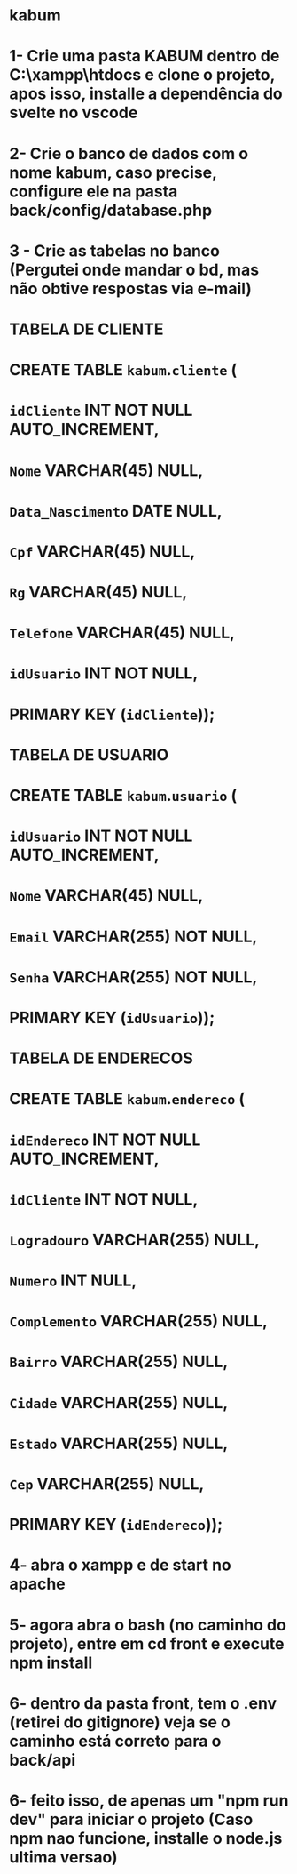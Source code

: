 # kabum
# 1- Crie uma pasta KABUM dentro de C:\xampp\htdocs e clone o projeto, apos isso, installe a dependência do svelte no vscode
# 2- Crie o banco de dados com o nome kabum, caso precise, configure ele na pasta back/config/database.php
# 3 - Crie as tabelas no banco (Pergutei onde mandar o bd, mas não obtive respostas via e-mail) 
# TABELA DE CLIENTE
# CREATE TABLE `kabum`.`cliente` (
# `idCliente` INT NOT NULL AUTO_INCREMENT,
#  `Nome` VARCHAR(45) NULL,
#  `Data_Nascimento` DATE NULL,
#  `Cpf` VARCHAR(45) NULL,
#  `Rg` VARCHAR(45) NULL,
#  `Telefone` VARCHAR(45) NULL,
# `idUsuario` INT NOT NULL,
#  PRIMARY KEY (`idCliente`));
#
# TABELA DE USUARIO
# CREATE TABLE `kabum`.`usuario` (
#  `idUsuario` INT NOT NULL AUTO_INCREMENT,
#  `Nome` VARCHAR(45) NULL,
#  `Email` VARCHAR(255) NOT NULL,
#  `Senha` VARCHAR(255) NOT NULL,
#  PRIMARY KEY (`idUsuario`));
#
# TABELA DE ENDERECOS
# CREATE TABLE `kabum`.`endereco` (
#  `idEndereco` INT NOT NULL AUTO_INCREMENT,
#  `idCliente` INT NOT NULL,
#  `Logradouro` VARCHAR(255) NULL,
#  `Numero` INT NULL,
#  `Complemento` VARCHAR(255) NULL,
#  `Bairro` VARCHAR(255) NULL,
#  `Cidade` VARCHAR(255) NULL,
#  `Estado` VARCHAR(255) NULL,
#  `Cep` VARCHAR(255) NULL, 
#  PRIMARY KEY (`idEndereco`));
#
# 4- abra o xampp e de start no apache
# 5- agora abra o bash (no caminho do projeto), entre em cd front e execute npm install
# 6- dentro da pasta front, tem o .env (retirei do gitignore) veja se o caminho está correto para o back/api
# 6- feito isso, de apenas um "npm run dev" para iniciar o projeto (Caso npm nao funcione, installe o node.js ultima versao)

